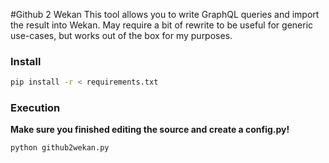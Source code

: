 #Github 2 Wekan
This tool allows you to write GraphQL queries and 
import the result into Wekan. May require a bit of 
rewrite to be useful for generic use-cases, but 
works out of the box for my purposes.

### Install
```bash
pip install -r < requirements.txt
```

### Execution
**Make sure you finished editing the source 
and create a config.py!**
```bash
python github2wekan.py
```
